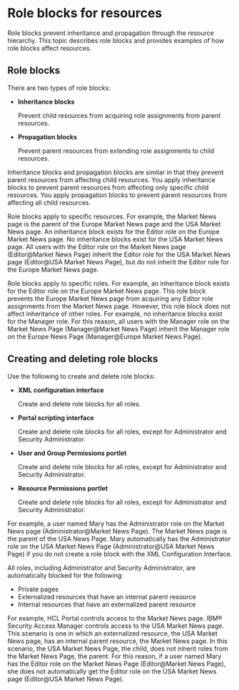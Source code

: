 # Role blocks for resources

Role blocks prevent inheritance and propagation through the resource hierarchy. This topic describes role blocks and provides examples of how role blocks affect resources.

## Role blocks

There are two types of role blocks:

-   **Inheritance blocks**

    Prevent child resources from acquiring role assignments from parent resources.

-   **Propagation blocks**

    Prevent parent resources from extending role assignments to child resources.


Inheritance blocks and propagation blocks are similar in that they prevent parent resources from affecting child resources. You apply inheritance blocks to prevent parent resources from affecting only specific child resources. You apply propagation blocks to prevent parent resources from affecting all child resources.

Role blocks apply to specific resources. For example, the Market News page is the parent of the Europe Market News page and the USA Market News page. An inheritance block exists for the Editor role on the Europe Market News page. No inheritance blocks exist for the USA Market News page. All users with the Editor role on the Market News page (Editor@Market News Page) inherit the Editor role for the USA Market News page (Editor@USA Market News Page), but do not inherit the Editor role for the Europe Market News page.

Role blocks apply to specific roles. For example, an inheritance block exists for the Editor role on the Europe Market News page. This role block prevents the Europe Market News page from acquiring any Editor role assignments from the Market News page. However, this role block does not affect inheritance of other roles. For example, no inheritance blocks exist for the Manager role. For this reason, all users with the Manager role on the Market News Page (Manager@Market News Page) inherit the Manager role on the Europe News Page (Manager@Europe Market News Page).

## Creating and deleting role blocks

Use the following to create and delete role blocks:

-   **XML configuration interface**

    Create and delete role blocks for all roles.

-   **Portal scripting interface**

    Create and delete role blocks for all roles, except for Administrator and Security Administrator.

-   **User and Group Permissions portlet**

    Create and delete role blocks for all roles, except for Administrator and Security Administrator.

-   **Resource Permissions portlet**

    Create and delete role blocks for all roles, except for Administrator and Security Administrator.


For example, a user named Mary has the Administrator role on the Market News page (Administrator@Market News Page). The Market News page is the parent of the USA News Page. Mary automatically has the Administrator role on the USA Market News Page (Administrator@USA Market News Page) if you do not create a role block with the XML Configuration Interface.

All roles, including Administrator and Security Administrator, are automatically blocked for the following:

-   Private pages
-   Externalized resources that have an internal parent resource
-   Internal resources that have an externalized parent resource

For example, HCL Portal controls access to the Market News page. IBM® Security Access Manager controls access to the USA Market News page. This scenario is one in which an externalized resource, the USA Market News page, has an internal parent resource, the Market News page. In this scenario, the USA Market News Page, the child, does not inherit roles from the Market News Page, the parent. For this reason, if a user named Mary has the Editor role on the Market News Page (Editor@Market News Page), she does not automatically get the Editor role on the USA Market News page (Editor@USA Market News Page).



